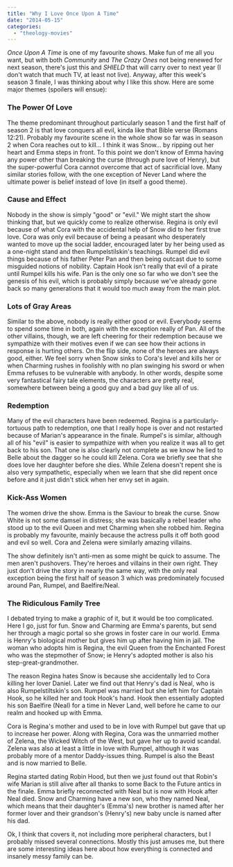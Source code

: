 ```yaml
---
title: "Why I Love Once Upon A Time"
date: "2014-05-15"
categories: 
  - "theology-movies"
---
```


_Once Upon A Time_ is one of my favourite shows. Make fun of me all you want, but with both _Community_ and _The Crazy Ones_ not being renewed for next season, there's just this and _SHIELD_ that will carry over to next year (I don't watch that much TV, at least not live). Anyway, after this week's season 3 finale, I was thinking about why I like this show. Here are some major themes (spoilers will ensue):

### <!--more-->The Power Of Love

The theme predominant throughout particularly season 1 and the first half of season 2 is that love conquers all evil, kinda like that Bible verse (Romans 12:21). Probably my favourite scene in the whole show so far was in season 2 when Cora reaches out to kill... I think it was Snow... by ripping out her heart and Emma steps in front. To this point we don't know of Emma having any power other than breaking the curse (through pure love of Henry), but the super-powerful Cora cannot overcome that act of sacrificial love. Many similar stories follow, with the one exception of Never Land where the ultimate power is belief instead of love (in itself a good theme).

### Cause and Effect

Nobody in the show is simply "good" or "evil." We might start the show thinking that, but we quickly come to realize otherwise. Regina is only evil because of what Cora with the accidental help of Snow did to her first true love. Cora was only evil because of being a peasant who desperately wanted to move up the social ladder, encouraged later by her being used as a one-night stand and then Rumpelstilskin's teachings. Rumpel did evil things because of his father Peter Pan and then being outcast due to some misguided notions of nobility. Captain Hook isn't really that evil of a pirate until Rumpel kills his wife. Pan is the only one so far who we don't see the genesis of his evil, which is probably simply because we've already gone back so many generations that it would too much away from the main plot.

### Lots of Gray Areas

Similar to the above, nobody is really either good or evil. Everybody seems to spend some time in both, again with the exception really of Pan. All of the other villains, though, we are left cheering for their redemption because we sympathize with their motives even if we can see how their actions in response is hurting others. On the flip side, none of the heroes are always good, either. We feel sorry when Snow sinks to Cora's level and kills her or when Charming rushes in foolishly with no plan swinging his sword or when Emma refuses to be vulnerable with anybody. In other words, despite some very fantastical fairy tale elements, the characters are pretty real, somewhere between being a good guy and a bad guy like all of us.

### Redemption

Many of the evil characters have been redeemed. Regina is a particularly-tortuous path to redemption, one that I really hope is over and not restarted because of Marian's appearance in the finale. Rumpel's is similar, although all of his "evil" is easier to sympathize with when you realize it was all to get back to his son. That one is also clearly not complete as we know he lied to Belle about the dagger so he could kill Zelena. Cora we briefly see that she does love her daughter before she dies. While Zelena doesn't repent she is also very sympathetic, especially when we learn that she did repent once before and it just didn't stick when her envy set in again.

### Kick-Ass Women

The women drive the show. Emma is the Saviour to break the curse. Snow White is not some damsel in distress; she was basically a rebel leader who stood up to the evil Queen and met Charming when she robbed him. Regina is probably my favourite, mainly because the actress pulls it off both good and evil so well. Cora and Zelena were similarly amazing villains.

The show definitely isn't anti-men as some might be quick to assume. The men aren't pushovers. They're heroes and villains in their own right. They just don't drive the story in nearly the same way, with the only real exception being the first half of season 3 which was predominately focused around Pan, Rumpel, and Baelfire/Neal.

### The Ridiculous Family Tree

I debated trying to make a graphic of it, but it would be too complicated. Here I go, just for fun. Snow and Charming are Emma's parents, but send her through a magic portal so she grows in foster care in our world. Emma is Henry's biological mother but gives him up after having him in jail. The woman who adopts him is Regina, the evil Queen from the Enchanted Forest who was the stepmother of Snow; ie Henry's adopted mother is also his step-great-grandmother.

The reason Regina hates Snow is because she accidentally led to Cora killing her lover Daniel. Later we find out that Henry's dad is Neal, who is also Rumpelstiltskin's son. Rumpel was married but she left him for Captain Hook, so he killed her and took Hook's hand. Hook then essentially adopted his son Baelfire (Neal) for a time in Never Land, well before he came to our realm and hooked up with Emma.

Cora is Regina's mother and used to be in love with Rumpel but gave that up to increase her power. Along with Regina, Cora was the unmarried mother of Zelena, the Wicked Witch of the West, but gave her up to avoid scandal. Zelena was also at least a little in love with Rumpel, although it was probably more of a mentor Daddy-issues thing. Rumpel is also the Beast and is now married to Belle.

Regina started dating Robin Hood, but then we just found out that Robin's wife Marian is still alive after all thanks to some Back to the Future antics in the finale. Emma briefly reconnected with Neal but is now with Hook after Neal died. Snow and Charming have a new son, who they named Neal, which means that their daughter's (Emma's) new brother is named after her former lover and their grandson's (Henry's) new baby uncle is named after his dad.

Ok, I think that covers it, not including more peripheral characters, but I probably missed several connections. Mostly this just amuses me, but there are some interesting ideas here about how everything is connected and insanely messy family can be.
